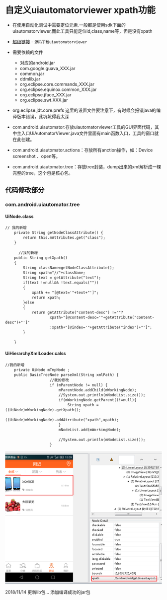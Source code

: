 # 自定义uiautomatorviewer xpath功能
* 在使用自动化测试中需要定位元素.一般都是使用sdk下面的uiautomatorviewer,而此工具只能定位id,class,name等，但是没有xpath
* [超级链接](https://android.googlesource.com/platform/frameworks/uiautomator/+/android-sdk-4.4.2_r1.0.1) - `源码下载uiautomatorviewer`
* 需要依赖的文件
	* 对应的android.jar
	* com.google.guava_XXX.jar
	* common.jar
	* ddmlib.jar
	* org.eclipse.core.commands_XXX.jar
	* org.eclipse.equinox.common_XXX.jar
	* org.eclipse.jface_XXX.jar
	* org.eclipse.swt.XXX.jar
	
* org.eclipse.jdt.core.prefs 这里的设置文件要注意下，有时候会报错java的编译版本错误，此坑坑得我太深

* com.android.uiautomator:存放uiautomatorviewer工具的GUI界面代码，其中主入口UiAutomatorViewer.java文件里面有main函数入口，工具的窗口就在此创建。
* com.android.uiautomator.actions：存放所有anction操作，如：Device screenshot 、open等。
* com.android.uiautomator.tree：存放tree封装，dump出来的xml解析成一棵完整的tree，这个包是核心包。

## 代码修改部分
### com.android.uiautomator.tree
#### UiNode.class
```
// 我的新增
    private String getNodeClassAttribute() {
  		return this.mAttributes.get("class");
  	}
	
	  //我的新增
    public String getXpath()
    {
        String className=getNodeClassAttribute();
        String xpath="//"+className;
        String text = getAttribute("text");
        if(text !=null&& !text.equals(""))
        {
            xpath += "[@text='"+text+"']";
            return xpath;
        }else 
        {
            return getAttribute("content-desc") !=""?
                    xpath+"[@content-desc='"+getAttribute("content-desc")+"']"
                    :xpath+"[@index='"+getAttribute("index")+"']";
        }

    }
```

#### UiHierarchyXmlLoader.calss
```
//我的新增
    private UiNode mTmpNode ;
	public BasicTreeNode parseXml(String xmlPath) {
                    //我的修改
                    if (mParentNode != null) {
                        mParentNode.addChild(mWorkingNode);
                        //System.out.println(mNodeList.size());
                        if(mWorkingNode.getParent()!=null){
                        	String xpath = ((UiNode)mWorkingNode).getXpath();
                        	((UiNode)mWorkingNode).addAtrribute("xpath",xpath);
                        }
                        mNodeList.add(mWorkingNode);

                        //System.out.println(mNodeList.size());
                    }
```



![pic.png](pic.png "pic.png")

2018/11/14
更新lib包...
添加编译成功的jar包


